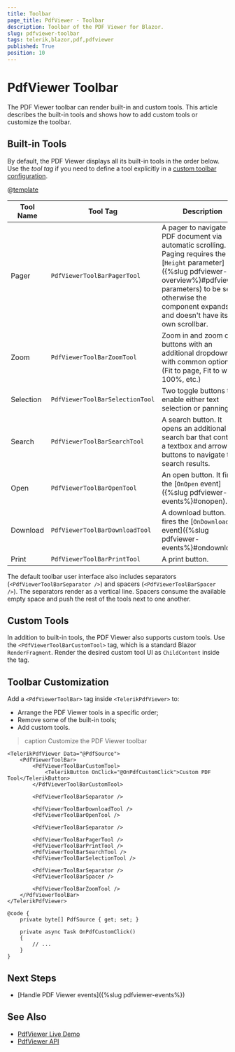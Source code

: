 ```yaml
---
title: Toolbar
page_title: PdfViewer - Toolbar
description: Toolbar of the PDF Viewer for Blazor.
slug: pdfviewer-toolbar
tags: telerik,blazor,pdf,pdfviewer
published: True
position: 10
---
```


# PdfViewer Toolbar

The PDF Viewer toolbar can render built-in and custom tools. This article describes the built-in tools and shows how to add custom tools or customize the toolbar.


## Built-in Tools

By default, the PDF Viewer displays all its built-in tools in the order below. Use the *tool tag* if you need to define a tool explicitly in a [custom toolbar configuration](#toolbar-customization).

@[template](/_contentTemplates/common/parameters-table-styles.md#table-layout)

| Tool Name | Tool Tag | Description |
| --- | --- | --- |
| Pager | `PdfViewerToolBarPagerTool` | A pager to navigate the PDF document via automatic scrolling. Paging requires the [`Height` parameter]({%slug pdfviewer-overview%}#pdfviewer-parameters) to be set, otherwise the component expands and doesn't have its own scrollbar. |
| Zoom | `PdfViewerToolBarZoomTool` | Zoom in and zoom out buttons with an additional dropdown with common options (Fit to page, Fit to width, 100%, etc.) |
| Selection | `PdfViewerToolBarSelectionTool` | Two toggle buttons that enable either text selection or panning. |
| Search | `PdfViewerToolBarSearchTool` | A search button. It opens an additional search bar that contains a textbox and arrow buttons to navigate the search results. |
| Open | `PdfViewerToolBarOpenTool` | An open button. It fires the [`OnOpen` event]({%slug pdfviewer-events%}#onopen). |
| Download | `PdfViewerToolBarDownloadTool` | A download button. It fires the [`OnDownload` event]({%slug pdfviewer-events%}#ondownload). |
| Print | `PdfViewerToolBarPrintTool` | A print button. |

The default toolbar user interface also includes separators (`<PdfViewerToolBarSeparator />`) and spacers (`<PdfViewerToolBarSpacer />`). The separators render as a vertical line. Spacers consume the available empty space and push the rest of the tools next to one another.


## Custom Tools

In addition to built-in tools, the PDF Viewer also supports custom tools. Use the `<PdfViewerToolBarCustomTool>` tag, which is a standard Blazor `RenderFragment`. Render the desired custom tool UI as `ChildContent` inside the tag.


## Toolbar Customization

Add a `<PdfViewerToolBar>` tag inside `<TelerikPdfViewer>` to:

* Arrange the PDF Viewer tools in a specific order;
* Remove some of the built-in tools;
* Add custom tools.

>caption Customize the PDF Viewer toolbar

````CSHTML
<TelerikPdfViewer Data="@PdfSource">
    <PdfViewerToolBar>
        <PdfViewerToolBarCustomTool>
            <TelerikButton OnClick="@OnPdfCustomClick">Custom PDF Tool</TelerikButton>
        </PdfViewerToolBarCustomTool>

        <PdfViewerToolBarSeparator />

        <PdfViewerToolBarDownloadTool />
        <PdfViewerToolBarOpenTool />

        <PdfViewerToolBarSeparator />

        <PdfViewerToolBarPagerTool />
        <PdfViewerToolBarPrintTool />
        <PdfViewerToolBarSearchTool />
        <PdfViewerToolBarSelectionTool />

        <PdfViewerToolBarSeparator />
        <PdfViewerToolBarSpacer />

        <PdfViewerToolBarZoomTool />
    </PdfViewerToolBar>
</TelerikPdfViewer>

@code {
    private byte[] PdfSource { get; set; }

    private async Task OnPdfCustomClick()
    {
        // ...
    }
}
````


## Next Steps

* [Handle PDF Viewer events]({%slug pdfviewer-events%})


## See Also

* [PdfViewer Live Demo](https://demos.telerik.com/blazor-ui/pdfviewer/overview)
* [PdfViewer API](/blazor-ui/api/Telerik.Blazor.Components.TelerikPdfViewer)
